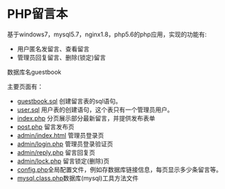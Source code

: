 # PHP留言本 #
基于windows7，mysql5.7，nginx1.8，php5.6的php应用，实现的功能有:

- 用户匿名发留言、查看留言
- 管理员回复留言、删除(锁定)留言

数据库名guestbook

主要页面有：

- [guestbook.sql](https://github.com/Memory9527/project/blob/master/%E7%95%99%E8%A8%80%E6%9C%AC/guestbook.sql) 创建留言表的sql语句。
- [user.sql](https://github.com/Memory9527/project/blob/master/%E7%95%99%E8%A8%80%E6%9C%AC/user.sql) 用户表的创建语句，这个表只有一个管理员用户。
- [index.php]() 分页展示部分最新留言，并提供发布表单
- [post.php]() 留言发布页
- [admin/index.html]() 管理员登录页
- [admin/login.php]() 管理员登录验证页
- [admin/reply.php]() 留言回复页
- [admin/lock.php]() 留言锁定(删除)页
- [config.php]()全局配置文件，例如存数据库链接信息，每页显示多少条留言等。
- [mysql.class.php]()数据库(mysql)工具方法文件



